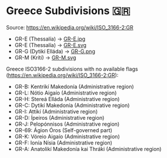 # Greece Subdivisions 🇬🇷

Source: https://en.wikipedia.org/wiki/ISO_3166-2:GR

* GR-E (Thessalía) -> [GR-E.jpg](https://github.com/amckenna41/iso3166-flag-icons/blob/main/iso3166-2-icons/GR/GR-E.jpg)
* GR-E (Thessalía) -> [GR-E.svg](https://github.com/amckenna41/iso3166-flag-icons/blob/main/iso3166-2-icons/GR/GR-E.svg)
* GR-G (Dytikí Elláda) -> [GR-G.png](https://github.com/amckenna41/iso3166-flag-icons/blob/main/iso3166-2-icons/GR/GR-G.png)
* GR-M (Kríti) -> [GR-M.svg](https://github.com/amckenna41/iso3166-flag-icons/blob/main/iso3166-2-icons/GR/GR-M.svg)

Greece ISO3166-2 subdivisions with no available flags (https://en.wikipedia.org/wiki/ISO_3166-2:GR):

* GR-B: Kentrikí Makedonía (Administrative region)
* GR-L: Nótio Aigaío (Administrative region)
* GR-H: Stereá Elláda (Administrative region)
* GR-C: Dytikí Makedonía (Administrative region)
* GR-I: Attikí (Administrative region)
* GR-D: Ípeiros (Administrative region)
* GR-J: Pelopónnisos (Administrative region)
* GR-69: Ágion Óros (Self-governed part)
* GR-K: Vóreio Aigaío (Administrative region)
* GR-F: Ionía Nísia (Administrative region)
* GR-A: Anatolikí Makedonía kai Thráki (Administrative region)